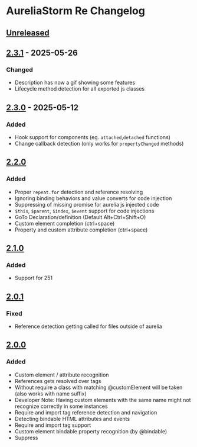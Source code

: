 # AureliaStorm Re Changelog

## [Unreleased]

## [2.3.1] - 2025-05-26

### Changed

- Description has now a gif showing some features
- Lifecycle method detection for all exported js classes

## [2.3.0] - 2025-05-12

### Added

- Hook support for components (eg. `attached`,`detached` functions)
- Change callback detection (only works for `propertyChanged` methods)

## [2.2.0]

### Added

- Proper `repeat.for` detection and reference resolving
- Ignoring binding behaviors and value converts for code injection
- Suppressing of missing promise for aurelia js injected code
- `$this`, `$parent`, `$index`, `$event` support for code injections
- GoTo Declaration/definition (Default Alt+Ctrl+Shift+O)
- Custom element completion (ctrl+space)
- Property and custom attribute completion (ctrl+space)

## [2.1.0]

### Added

- Support for 251

## [2.0.1]

### Fixed

- Reference detection getting called for files outside of aurelia

## [2.0.0]

### Added

- Custom element / attribute recognition
- References gets resolved over <require from=""> tags
- Without require a class with matching @customElement will be taken (also works with name suffix)
- Developer Note: Having custom elements with the same name might not recognize correctly in some instances
- Require and import tag reference detection and navigation
- Detecting bindable HTML attributes and events
- Require and import tag support
- Custom element bindable property recognition (by @bindable)
- Suppress <template> and <require> element warnings

## [1.2.1]

### Changed

- Support older versions

## [1.2.0]

### Added

- Support <let> element recognition
- Support the `else` attribute
- Adds support for `promise.bind` recognition

### Fixed

- Remove deprecated getDependencies Call
- Remove deprecated getBaseDir call

[Unreleased]: https://github.com/Readock/AureliaStormRe/compare/v2.3.1...HEAD
[2.3.1]: https://github.com/Readock/AureliaStormRe/compare/v2.3.0...v2.3.1
[2.3.0]: https://github.com/Readock/AureliaStormRe/compare/v2.2.0...v2.3.0
[2.2.0]: https://github.com/Readock/AureliaStormRe/compare/v2.1.0...v2.2.0
[2.1.0]: https://github.com/Readock/AureliaStormRe/compare/v2.0.1...v2.1.0
[2.0.1]: https://github.com/Readock/AureliaStormRe/compare/v2.0.0...v2.0.1
[2.0.0]: https://github.com/Readock/AureliaStormRe/compare/v1.2.1...v2.0.0
[1.2.1]: https://github.com/Readock/AureliaStormRe/compare/v1.2.0...v1.2.1
[1.2.0]: https://github.com/Readock/AureliaStormRe/commits/v1.2.0
